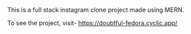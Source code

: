 This is a full stack instagram clone project made using MERN.

To see the project, visit- https://doubtful-fedora.cyclic.app/
